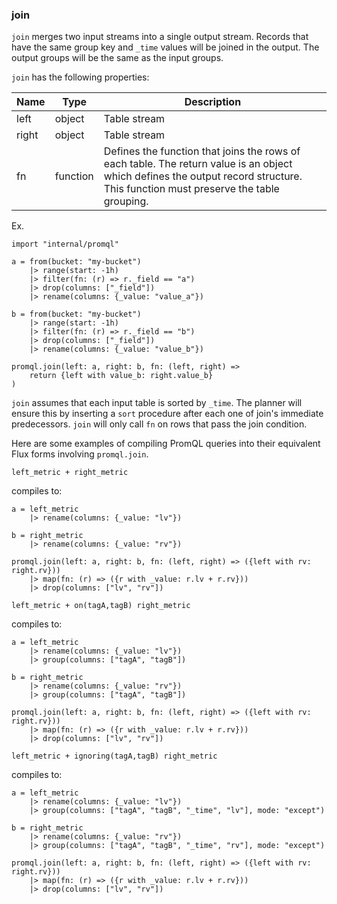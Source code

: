 ### join

`join` merges two input streams into a single output stream.
Records that have the same group key and `_time` values will be joined in the output.
The output groups will be the same as the input groups.

`join` has the following properties:

| Name  | Type     | Description  |
| ----- | -------- | ------------ |
| left  | object   | Table stream |
| right | object   | Table stream |
| fn    | function | Defines the function that joins the rows of each table. The return value is an object which defines the output record structure. This function must preserve the table grouping. |

Ex.
```
import "internal/promql"

a = from(bucket: "my-bucket")
    |> range(start: -1h)
    |> filter(fn: (r) => r._field == "a")
    |> drop(columns: ["_field"])
    |> rename(columns: {_value: "value_a"})

b = from(bucket: "my-bucket")
    |> range(start: -1h)
    |> filter(fn: (r) => r._field == "b")
    |> drop(columns: ["_field"])
    |> rename(columns: {_value: "value_b"})

promql.join(left: a, right: b, fn: (left, right) =>
    return {left with value_b: right.value_b}
)
```

`join` assumes that each input table is sorted by `_time`.
The planner will ensure this by inserting a `sort` procedure after each one of join's immediate predecessors.
`join` will only call `fn` on rows that pass the join condition.

Here are some examples of compiling PromQL queries into their equivalent Flux forms involving `promql.join`.

```
left_metric + right_metric
```
compiles to:
```
a = left_metric
    |> rename(columns: {_value: "lv"})

b = right_metric
    |> rename(columns: {_value: "rv"})

promql.join(left: a, right: b, fn: (left, right) => ({left with rv: right.rv}))
    |> map(fn: (r) => ({r with _value: r.lv + r.rv}))
    |> drop(columns: ["lv", "rv"])
```

```
left_metric + on(tagA,tagB) right_metric
```
compiles to:
```
a = left_metric
    |> rename(columns: {_value: "lv"})
    |> group(columns: ["tagA", "tagB"])

b = right_metric
    |> rename(columns: {_value: "rv"})
    |> group(columns: ["tagA", "tagB"])

promql.join(left: a, right: b, fn: (left, right) => ({left with rv: right.rv}))
    |> map(fn: (r) => ({r with _value: r.lv + r.rv}))
    |> drop(columns: ["lv", "rv"])
```

```
left_metric + ignoring(tagA,tagB) right_metric
```
compiles to:
```
a = left_metric
    |> rename(columns: {_value: "lv"})
    |> group(columns: ["tagA", "tagB", "_time", "lv"], mode: "except")

b = right_metric
    |> rename(columns: {_value: "rv"})
    |> group(columns: ["tagA", "tagB", "_time", "rv"], mode: "except")

promql.join(left: a, right: b, fn: (left, right) => ({left with rv: right.rv}))
    |> map(fn: (r) => ({r with _value: r.lv + r.rv}))
    |> drop(columns: ["lv", "rv"])
```
